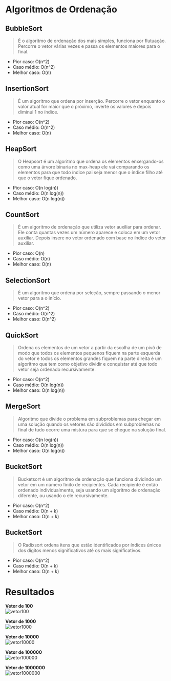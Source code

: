<h1> Algoritmos de Ordenação </h1>

<h2> BubbleSort </h2>

>É o algoritmo de ordenação dos mais simples, funciona por flutuação. Percorre o vetor várias vezes e passa os elementos maiores para o final.
* Pior caso: O(n^2)
* Caso médio: O(n^2)
* Melhor caso: O(n)

<h2> InsertionSort </h2>

>É um algoritmo que ordena por inserção. Percorre o vetor enquanto o valor atual for maior que o próximo, inverte os valores e depois diminui 1 no índice.
* Pior caso: O(n^2)
* Caso médio: O(n^2)
* Melhor caso: O(n)

<h2> HeapSort </h2>

>O Heapsort é um algoritmo que ordena os elementos enxergando-os como uma árvore binaria no max-heap ele vai comparando os elementos para que todo índice pai seja menor que o índice filho até que o vetor fique ordenado.
* Pior caso: O(n log(n))
* Caso médio: O(n log(n))
* Melhor caso: O(n log(n))

<h2> CountSort </h2>

>É um algoritmo de ordenação que utiliza vetor auxiliar para ordenar. Ele conta quantas vezes um número aparece e coloca em um vetor auxiliar. Depois insere no vetor ordenado com base no índice do vetor auxiliar.
* Pior caso: O(n)
* Caso médio: O(n)
* Melhor caso: O(n)

<h2> SelectionSort </h2>

>É um algoritmo que ordena por seleção, sempre passando o menor vetor para a o início.
* Pior caso: O(n^2)
* Caso médio: O(n^2)
* Melhor caso: O(n^2)

<h2> QuickSort </h2>

>Ordena os elementos de um vetor a partir da escolha de um pivô de modo que todos os elementos pequenos fiquem na parte esquerda do vetor e todos os elementos grandes fiquem na parte direita é um algoritmo que tem como objetivo dividir e conquistar até que todo vetor seja ordenado recursivamente.
* Pior caso: O(n^2)
* Caso médio: O(n log(n))
* Melhor caso: O(n log(n))

<h2> MergeSort </h2>

>Algoritmo que divide o problema em subproblemas para chegar em uma solução quando os vetores são divididos em subproblemas no final de tudo ocorre uma mistura para que se chegue na solução final.
* Pior caso: O(n log(n))
* Caso médio: O(n log(n))
* Melhor caso: O(n log(n))

<h2> BucketSort </h2>

>Bucketsort é um algoritmo de ordenação que funciona dividindo um vetor em um número finito de recipientes. Cada recipiente é então ordenado individualmente, seja usando um algoritmo de ordenação diferente, ou usando o ele recursivamente.
* Pior caso: O(n^2)
* Caso médio: O(n + k)
* Melhor caso: O(n + k)

<h2> BucketSort </h2>

>O Radixsort ordena itens que estão identificados por índices únicos dos dígitos menos significativos até os mais significativos.
* Pior caso: O(n^2)
* Caso médio: O(n + k)
* Melhor caso: O(n + k)

<h1>Resultados</h1>

**Vetor de 100**<br>
![vetor100](https://user-images.githubusercontent.com/40414119/68000188-d3e95680-fc3d-11e9-946c-bc51c78bbb16.png)

**Vetor de 1000**<br>
![vetor1000](https://user-images.githubusercontent.com/40414119/68000189-d3e95680-fc3d-11e9-92f7-11800e1369a5.png)

**Vetor de 10000**<br>
![vetor10000](https://user-images.githubusercontent.com/40414119/68000190-d3e95680-fc3d-11e9-9e60-90a9183358aa.png)

**Vetor de 100000**<br>
![vetor100000](https://user-images.githubusercontent.com/40414119/68000191-d3e95680-fc3d-11e9-84d9-9e96165b976c.png)

**Vetor de 1000000**<br>
![vetor1000000](https://user-images.githubusercontent.com/40414119/68000192-d481ed00-fc3d-11e9-84ac-2acab0743e31.png)


